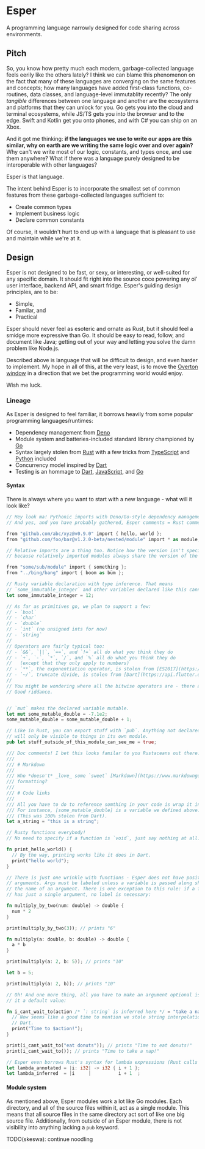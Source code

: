 # Esper
A programming language narrowly designed for code sharing across environments.

## Pitch

So, you know how pretty much each modern, garbage-collected language feels eerily like the others lately? I think we can blame this phenomenon on the fact that many of these languages are converging on the same features and concepts; how many languages have added first-class functions, co-routines, data classes, and language-level immutablity recently? The only _tangible_ differences between one language and another are the ecosystems and platforms that they can unlock for you. Go gets you into the cloud and terminal ecosystems, while JS/TS gets you into the browser and to the edge. Swift and Kotlin get you onto phones, and with C# you can ship on an Xbox.

And it got me thinking: **if the languages we use to write our apps are this similar, why on earth are we writing the same logic over and over again?** Why can't we write most of our logic, constants, and types once, and use them anywhere? What if there was a language purely designed to be interoperable with other languages?

Esper is that language.

The intent behind Esper is to incorporate the smallest set of common features from these garbage-collected languages sufficient to:
- Create common types
- Implement business logic
- Declare common constants

Of course, it wouldn't hurt to end up with a language that is pleasant to use and maintain while we're at it.

## Design

Esper is not designed to be fast, or sexy, or interesting, or well-suited for any specific domain. It should fit right into the source coce powering any ol' user interface, backend API, and smart fridge. Esper's guiding design principles, are to be:

- Simple,
- Familar, and
- Practical

Esper should never feel as esoteric and ornate as Rust, but it should feel a smidge more expressive than Go. It should be easy to read, follow, and document like Java; getting out of your way and letting you solve the damn problem like Node.js.

Described above is language that will be difficult to design, and even harder to implement. My hope in all of this, at the very least, is to move the [Overton window](https://en.wikipedia.org/wiki/Overton_window) in a direction that we bet the programming world would enjoy.

Wish me luck.

### Lineage

As Esper is designed to feel familiar, it borrows heavily from some popular programming languages/runtimes:

- Dependency management from [Deno](https://deno.land/)
- Module system and batteries-included standard library championed by [Go](https://go.dev/)
- Syntax largely stolen from [Rust](https://www.rust-lang.org/) with a few tricks from [TypeScript](https://www.typescriptlang.org/) and [Python](https://www.python.org/) included
- Concurrency model inspired by [Dart](https://dart.dev/)
- Testing is an hommage to [Dart](https://dart.dev/), [JavaScript](https://www.javascript.com/), and [Go](https://go.dev/)

#### Syntax

There is always where you want to start with a new language - what will it look like?

```rust
// Hey look ma! Pythonic imports with Deno/Go-style dependency management.
// And yes, and you have probably gathered, Esper comments = Rust comments.

from "github.com/abc/xyz@v0.9.0" import { hello, world };
from "github.com/foo/bar@v1.2.0-beta/nested/module" import * as module;

// Relative imports are a thing too. Notice how the version isn't specified - this is
// because relatively imported modules always share the version of the importer.

from "some/sub/module" import { something };
from "../bing/bang" import { boom as büm };

// Rusty variable declaration with type inference. That means
// `some_immutable_integer` and other variables declared like this cannot be mutated.
let some_immutable_integer = 12;

// As far as primitives go, we plan to support a few:
// - `bool`
// - `char`
// - `double`
// - `int` (no unsigned ints for now)
// - `string`
//
// Operators are fairly typical too:
// - `&&`, `||`, `==`, and `!=` all do what you think they do
// - `+`, `-`, `*`, `/`, and `%` all do what you think they do
//   (except that they only apply to numbers)
// - `**`, the exponentiation operator, is stolen from [ES2017](https://developer.mozilla.org/en-US/docs/Web/JavaScript/Reference/Operators/Exponentiation)
// - `~/`, truncate divide, is stolen from [Dart](https://api.flutter.dev/flutter/dart-core/num/operator_truncate_divide.html)
//
// You might be wondering where all the bitwise operators are - there are none! lol.
// Good riddance.


// `mut` makes the declared variable mutable.
let mut some_mutable_double = -7.1e2;
some_mutable_double = some_mutable_double + 1;

// Like in Rust, you can export stuff with `pub`. Anything not declared with a `pub`
// will only be visible to things in its own module.
pub let stuff_outside_of_this_module_can_see_me = true;

/// Doc comments! I bet this looks familar to you Rustaceans out there.
///
/// # Markdown
///
/// Who *doesn't* _love_ some `sweet` [Markdown](https://www.markdownguide.org/)
/// formatting?
///
/// # Code links
///
/// All you have to do to reference somthing in your code is wrap it in `[]`.
/// For instance, [some_mutable_double] is a variable we defined above.
/// (This was 100% stolen from Dart).
let a_string = "this is a string";

// Rusty functions everybody!
// No need to specify if a function is `void`, just say nothing at all:

fn print_hello_world() {
  // By the way, printing works like it does in Dart.
  print("hello world");
}

// There is just one wrinkle with functions - Esper does not have positional
// arguments. Args must be labeled unless a variable is passed along sharing
// the name of an argument. There is one exception to this rule: if a function
// has just a single argument, no label is necessary:

fn multiply_by_two(num: double) -> double {
  num * 2
}

print(multiply_by_two(3)); // prints "6"

fn multiply(a: double, b: double) -> double {
  a * b
}

print(multiply(a: 2, b: 5)); // prints "10"

let b = 5;

print(multiply(a: 2, b)); // prints "10"

// Oh! And one more thing, all you have to make an argument optional is give
// it a default value:

fn i_cant_wait_to(action /* `: string` is inferred here */ = "take a nap") {
  // Now seems like a good time to mention we stole string interpolation from
  // Dart.
  print("Time to $action!");
}

print(i_cant_wait_to("eat donuts")); // prints "Time to eat donuts!"
print(i_cant_wait_to()); // prints "Time to take a nap!"

// Esper even borrows Rust's syntax for lambda expressions (Rust calls them closures):
let lambda_annotated = |i: i32| -> i32 { i + 1 };
let lambda_inferred  = |i     |          i + 1  ;
```

#### Module system

As mentioned above, Esper modules work a lot like Go modules. Each directory, and all of the source files within it, act as a single module. This means that all source files in the same directory act sort of like one big source file. Additionally, from outside of an Esper module, there is not visibility into anything lacking a `pub` keyword.

TODO(skeswa): continue noodling
